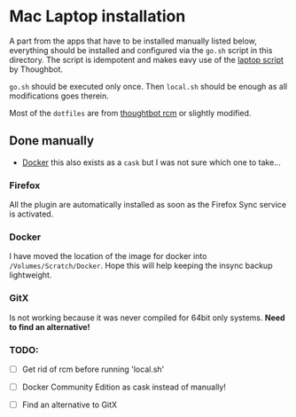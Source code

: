 # Mac Laptop installation

A part from the apps that have to be installed manually listed below, everything should be installed and configured via the `go.sh` script in this directory. The script is idempotent and makes eavy use of the [laptop script](https://github.com/thoughtbot/laptop) by Thoughbot. 

`go.sh` should be executed only once. Then `local.sh` should be enough as all modifications goes therein.

Most of the `dotfiles` are from [thoughtbot rcm](https://github.com/thoughtbot/rcm) or slightly modified. 

## Done manually
 * [Docker](https://hub.docker.com/editions/community/docker-ce-desktop-mac) this also exists  as a `cask` but I was not sure which one to take...


### Firefox
All the plugin are automatically installed as soon as the Firefox Sync service is activated. 

### Docker
I have moved the location of the image for docker into `/Volumes/Scratch/Docker`. Hope this will help keeping the insync backup lightweight.

### GitX 
Is not working because it was never compiled for 64bit only systems. **Need to find an alternative!**


### TODO:
 - [ ] Get rid of rcm before running 'local.sh'
 - [ ] Docker Community Edition as cask instead of manually!
 - [ ] Find an alternative to GitX

